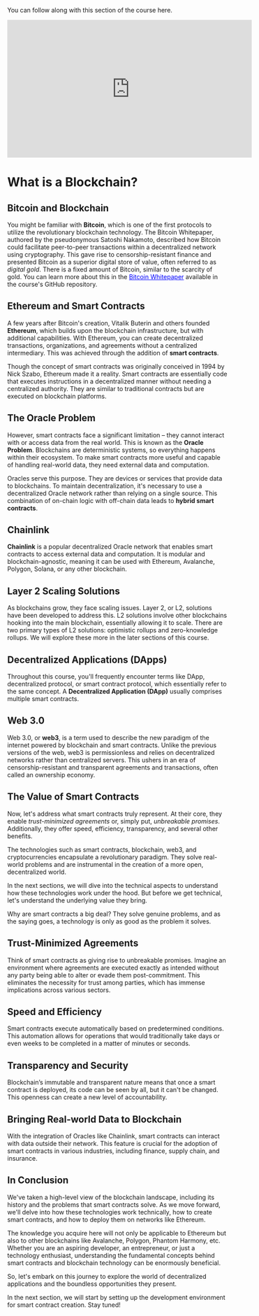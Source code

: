 You can follow along with this section of the course here. 

<iframe width="560" height="315" src="https://www.youtube.com/embed/umepbfKp5rI?&t=834s" frameborder="0" allow="accelerometer; autoplay; clipboard-write; encrypted-media; gyroscope; picture-in-picture" allowfullscreen></iframe>

# What is a Blockchain? 

## Bitcoin and Blockchain

You might be familiar with **Bitcoin**, which is one of the first protocols to utilize the revolutionary blockchain technology. The Bitcoin Whitepaper, authored by the pseudonymous Satoshi Nakamoto, described how Bitcoin could facilitate peer-to-peer transactions within a decentralized network using cryptography. This gave rise to censorship-resistant finance and presented Bitcoin as a superior digital store of value, often referred to as *digital gold*. There is a fixed amount of Bitcoin, similar to the scarcity of gold. You can learn more about this in the <a href="https://bitcoin.org/bitcoin.pdf" target="_blank" style="color: blue; text-decoration: underline;">Bitcoin Whitepaper</a> available in the course's GitHub repository.

## Ethereum and Smart Contracts

A few years after Bitcoin's creation, Vitalik Buterin and others founded **Ethereum**, which builds upon the blockchain infrastructure, but with additional capabilities. With Ethereum, you can create decentralized transactions, organizations, and agreements without a centralized intermediary. This was achieved through the addition of **smart contracts**.

Though the concept of smart contracts was originally conceived in 1994 by Nick Szabo, Ethereum made it a reality. Smart contracts are essentially code that executes instructions in a decentralized manner without needing a centralized authority. They are similar to traditional contracts but are executed on blockchain platforms.

## The Oracle Problem

However, smart contracts face a significant limitation – they cannot interact with or access data from the real world. This is known as the **Oracle Problem**. Blockchains are deterministic systems, so everything happens within their ecosystem. To make smart contracts more useful and capable of handling real-world data, they need external data and computation.

Oracles serve this purpose. They are devices or services that provide data to blockchains. To maintain decentralization, it's necessary to use a decentralized Oracle network rather than relying on a single source. This combination of on-chain logic with off-chain data leads to **hybrid smart contracts**.

## Chainlink

**Chainlink** is a popular decentralized Oracle network that enables smart contracts to access external data and computation. It is modular and blockchain-agnostic, meaning it can be used with Ethereum, Avalanche, Polygon, Solana, or any other blockchain.

## Layer 2 Scaling Solutions

As blockchains grow, they face scaling issues. Layer 2, or L2, solutions have been developed to address this. L2 solutions involve other blockchains hooking into the main blockchain, essentially allowing it to scale. There are two primary types of L2 solutions: optimistic rollups and zero-knowledge rollups. We will explore these more in the later sections of this course.

## Decentralized Applications (DApps)

Throughout this course, you'll frequently encounter terms like DApp, decentralized protocol, or smart contract protocol, which essentially refer to the same concept. A **Decentralized Application (DApp)** usually comprises multiple smart contracts.

## Web 3.0

Web 3.0, or **web3**, is a term used to describe the new paradigm of the internet powered by blockchain and smart contracts. Unlike the previous versions of the web, web3 is permissionless and relies on decentralized networks rather than centralized servers. This ushers in an era of censorship-resistant and transparent agreements and transactions, often called an ownership economy.

## The Value of Smart Contracts

Now, let's address what smart contracts truly represent. At their core, they enable *trust-minimized agreements* or, simply put, *unbreakable promises*. Additionally, they offer speed, efficiency, transparency, and several other benefits.

The technologies such as smart contracts, blockchain, web3, and cryptocurrencies encapsulate a revolutionary paradigm. They solve real-world problems and are instrumental in the creation of a more open, decentralized world.

In the next sections, we will dive into the technical aspects to understand how these technologies work under the hood. But before we get technical, let's understand the underlying value they bring.

Why are smart contracts a big deal? They solve genuine problems, and as the saying goes, a technology is only as good as the problem it solves.

## Trust-Minimized Agreements
Think of smart contracts as giving rise to unbreakable promises. Imagine an environment where agreements are executed exactly as intended without any party being able to alter or evade them post-commitment. This eliminates the necessity for trust among parties, which has immense implications across various sectors.

## Speed and Efficiency
Smart contracts execute automatically based on predetermined conditions. This automation allows for operations that would traditionally take days or even weeks to be completed in a matter of minutes or seconds.

## Transparency and Security
Blockchain’s immutable and transparent nature means that once a smart contract is deployed, its code can be seen by all, but it can't be changed. This openness can create a new level of accountability.

## Bringing Real-world Data to Blockchain
With the integration of Oracles like Chainlink, smart contracts can interact with data outside their network. This feature is crucial for the adoption of smart contracts in various industries, including finance, supply chain, and insurance.

## In Conclusion
We've taken a high-level view of the blockchain landscape, including its history and the problems that smart contracts solve. As we move forward, we'll delve into how these technologies work technically, how to create smart contracts, and how to deploy them on networks like Ethereum.

The knowledge you acquire here will not only be applicable to Ethereum but also to other blockchains like Avalanche, Polygon, Phantom Harmony, etc. Whether you are an aspiring developer, an entrepreneur, or just a technology enthusiast, understanding the fundamental concepts behind smart contracts and blockchain technology can be enormously beneficial.

So, let's embark on this journey to explore the world of decentralized applications and the boundless opportunities they present.

In the next section, we will start by setting up the development environment for smart contract creation. Stay tuned!
